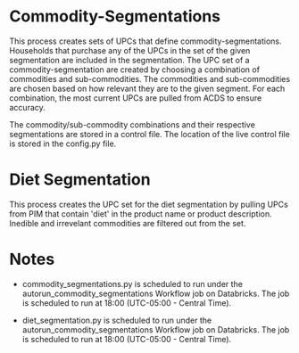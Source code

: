 # Commodity-Segmentations
This process creates sets of UPCs that define commodity-segmentations. Households that purchase any of the UPCs in the set of the given segmentation are included in the segmentation. The UPC set of a commodity-segmentation are created by choosing a combination of commodities and sub-commodities. The commodities and sub-commodities are chosen based on how relevant they are to the given segment. For each combination, the most current UPCs are pulled from ACDS to ensure accuracy.

The commodity/sub-commodity combinations and their respective segmentations are stored in a control file.  The location of the live control file is stored in the config.py file.

# Diet Segmentation
This process creates the UPC set for the diet segmentation by pulling UPCs from PIM that contain 'diet' in the product name or product description. Inedible and irrevelant commodities are filtered out from the set.

# Notes
* commodity_segmentations.py is scheduled to run under the autorun_commodity_segmentations Workflow job on Databricks. The job is scheduled to run at 18:00 (UTC-05:00 - Central Time).

* diet_segmentation.py is scheduled to run under the autorun_commodity_segmentations Workflow job on Databricks. The job is scheduled to run at 18:00 (UTC-05:00 - Central Time).
